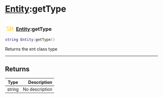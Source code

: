 # [Entity](../entity/README.md):getType

### <img src="../../.gitbook/assets/shared.png" width="32" height="32" /> [Entity](../entity/README.md):getType

```lua
string Entity:getType()
```

Returns the ent class type<br>

-----------------
## Returns

| Type   | Description |
| ------ | ----------: |
| string | No description |
